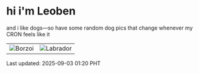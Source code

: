 # hi i'm Leoben

and i like dogs—so have some random dog pics that change whenever my CRON feels like it

|  |  |
|--------|----------|
| ![Borzoi](https://random-dog-vercel.vercel.app/api/random-borzoi?v=1756833616) | ![Labrador](https://random-dog-vercel.vercel.app/api/random-labrador?v=1756833616) |

Last updated: 2025-09-03 01:20 PHT
